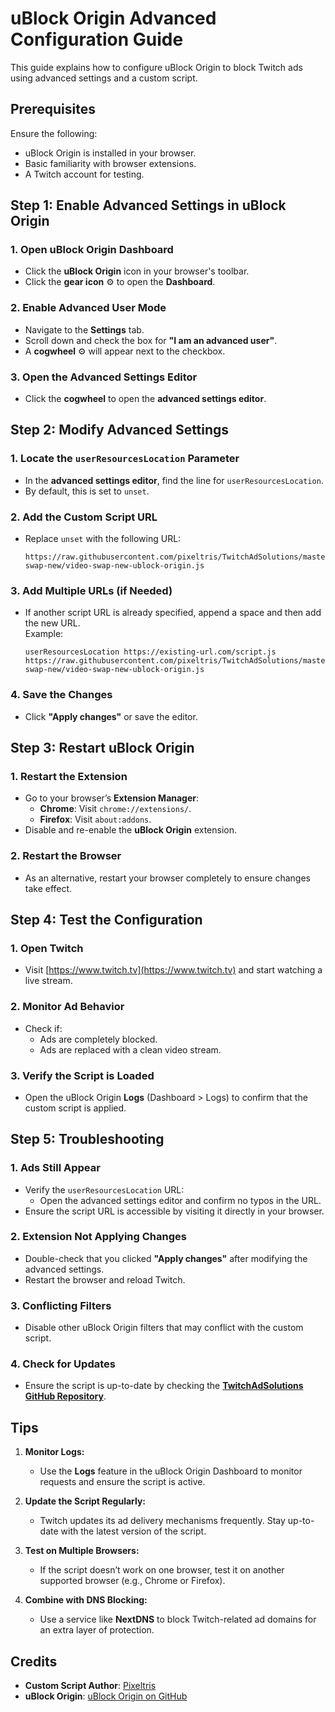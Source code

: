 # **uBlock Origin Advanced Configuration Guide**

This guide explains how to configure uBlock Origin to block Twitch ads using advanced settings and a custom script.

## **Prerequisites**  
Ensure the following:  
- uBlock Origin is installed in your browser.  
- Basic familiarity with browser extensions.  
- A Twitch account for testing.

## **Step 1: Enable Advanced Settings in uBlock Origin**

### **1. Open uBlock Origin Dashboard**
- Click the **uBlock Origin** icon in your browser's toolbar.  
- Click the **gear icon** ⚙️ to open the **Dashboard**.

### **2. Enable Advanced User Mode**
- Navigate to the **Settings** tab.  
- Scroll down and check the box for **"I am an advanced user"**.  
- A **cogwheel** ⚙️ will appear next to the checkbox.  

### **3. Open the Advanced Settings Editor**
- Click the **cogwheel** to open the **advanced settings editor**.  

## **Step 2: Modify Advanced Settings**

### **1. Locate the `userResourcesLocation` Parameter**
- In the **advanced settings editor**, find the line for `userResourcesLocation`.  
- By default, this is set to `unset`.

### **2. Add the Custom Script URL**
- Replace `unset` with the following URL:
   ```plaintext
   https://raw.githubusercontent.com/pixeltris/TwitchAdSolutions/master/video-swap-new/video-swap-new-ublock-origin.js
   ```

### **3. Add Multiple URLs (if Needed)**
- If another script URL is already specified, append a space and then add the new URL.  
   Example:
   ```plaintext
   userResourcesLocation https://existing-url.com/script.js https://raw.githubusercontent.com/pixeltris/TwitchAdSolutions/master/video-swap-new/video-swap-new-ublock-origin.js
   ```

### **4. Save the Changes**
- Click **"Apply changes"** or save the editor.

## **Step 3: Restart uBlock Origin**

### **1. Restart the Extension**
- Go to your browser’s **Extension Manager**:  
   - **Chrome**: Visit `chrome://extensions/`.  
   - **Firefox**: Visit `about:addons`.  
- Disable and re-enable the **uBlock Origin** extension.

### **2. Restart the Browser**
- As an alternative, restart your browser completely to ensure changes take effect.


## **Step 4: Test the Configuration**

### **1. Open Twitch**
- Visit [https://www.twitch.tv](https://www.twitch.tv) and start watching a live stream.

### **2. Monitor Ad Behavior**
- Check if:  
   - Ads are completely blocked.  
   - Ads are replaced with a clean video stream.  

### **3. Verify the Script is Loaded**
- Open the uBlock Origin **Logs** (Dashboard > Logs) to confirm that the custom script is applied.  

## **Step 5: Troubleshooting**

### **1. Ads Still Appear**
- Verify the `userResourcesLocation` URL:
   - Open the advanced settings editor and confirm no typos in the URL.  
- Ensure the script URL is accessible by visiting it directly in your browser.

### **2. Extension Not Applying Changes**
- Double-check that you clicked **"Apply changes"** after modifying the advanced settings.  
- Restart the browser and reload Twitch.

### **3. Conflicting Filters**
- Disable other uBlock Origin filters that may conflict with the custom script.  

### **4. Check for Updates**
- Ensure the script is up-to-date by checking the **[TwitchAdSolutions GitHub Repository](https://github.com/pixeltris/TwitchAdSolutions)**.  

## **Tips**

1. **Monitor Logs:**  
   - Use the **Logs** feature in the uBlock Origin Dashboard to monitor requests and ensure the script is active.

2. **Update the Script Regularly:**  
   - Twitch updates its ad delivery mechanisms frequently. Stay up-to-date with the latest version of the script.

3. **Test on Multiple Browsers:**  
   - If the script doesn’t work on one browser, test it on another supported browser (e.g., Chrome or Firefox).

4. **Combine with DNS Blocking:**  
   - Use a service like **NextDNS** to block Twitch-related ad domains for an extra layer of protection.

## **Credits**  
- **Custom Script Author**: [Pixeltris](https://github.com/pixeltris)  
- **uBlock Origin**: [uBlock Origin on GitHub](https://github.com/gorhill/uBlock)
